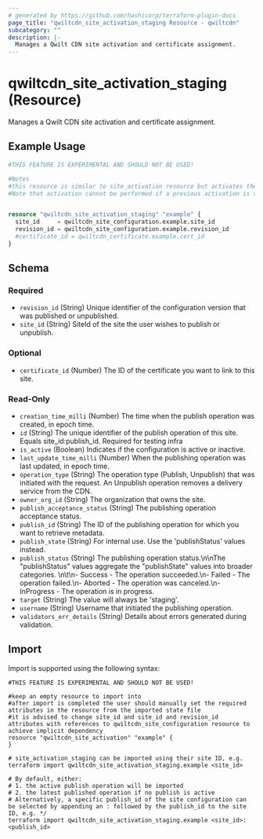 ```yaml
---
# generated by https://github.com/hashicorp/terraform-plugin-docs
page_title: "qwiltcdn_site_activation_staging Resource - qwiltcdn"
subcategory: ""
description: |-
  Manages a Qwilt CDN site activation and certificate assignment.
---
```


# qwiltcdn_site_activation_staging (Resource)

Manages a Qwilt CDN site activation and certificate assignment.

## Example Usage

```terraform
#THIS FEATURE IS EXPERIMENTAL AND SHOULD NOT BE USED!

#Notes
#this resource is similar to site_activation resource but activates the selected configuration to staging segment only.
#Note that activation cannot be performed if a previous activation is still in-progress


resource "qwiltcdn_site_activation_staging" "example" {
  site_id     = qwiltcdn_site_configuration.example.site_id
  revision_id = qwiltcdn_site_configuration.example.revision_id
  #certificate_id = qwiltcdn_certificate.example.cert_id
}
```

<!-- schema generated by tfplugindocs -->
## Schema

### Required

- `revision_id` (String) Unique identifier of the configuration version that was published or unpublished.
- `site_id` (String) SiteId of the site the user wishes to publish or unpublish.

### Optional

- `certificate_id` (Number) The ID of the certificate you want to link to this site.

### Read-Only

- `creation_time_milli` (Number) The time when the publish operation was created, in epoch time.
- `id` (String) The unique identifier of the publish operation of this site. Equals site_id:publish_id. Required for testing infra
- `is_active` (Boolean) Indicates if the configuration is active or inactive.
- `last_update_time_milli` (Number) When the publishing operation was last updated, in epoch time.
- `operation_type` (String) The operation type (Publish, Unpublish) that was initiated with the request. An Unpublish operation removes a delivery service from the CDN.
- `owner_org_id` (String) The organization that owns the site.
- `publish_acceptance_status` (String) The publishing operation acceptance status.
- `publish_id` (String) The ID of the publishing operation for which you want to retrieve metadata.
- `publish_state` (String) For internal use. Use the 'publishStatus' values instead.
- `publish_status` (String) The publishing operation status.\n\nThe \"publishStatus\" values aggregate the \"publishState\" values into broader categories.  \n\t\n- Success - The operation succeeded.\n- Failed - The operation failed.\n- Aborted - The operation was canceled.\n- InProgress - The operation is in progress.
- `target` (String) The value will always be 'staging'.
- `username` (String) Username that initiated the publishing operation.
- `validators_err_details` (String) Details about errors generated during validation.

## Import

Import is supported using the following syntax:

```shell
#THIS FEATURE IS EXPERIMENTAL AND SHOULD NOT BE USED!

#keep an empty resource to import into
#after import is completed the user should manually set the required attributes in the resource from the imported state file
#it is advised to change site_id and site_id and revision_id attributes with references to qwiltcdn_site_configuration resource to achieve implicit dependency
resource "qwiltcdn_site_activation" "example" {
}

# site_activation_staging can be imported using their site ID, e.g.
terraform import qwiltcdn_site_activation_staging.example <site_id>

# By default, either:
# 1. the active publish operation will be imported
# 2. the latest published operation if no publish is active
# Alternatively, a specific publish_id of the site configuration can be selected by appending an : followed by the publish_id to the site ID, e.g. */
terraform import qwiltcdn_site_activation_staging.example <site_id>:<publish_id>
```
